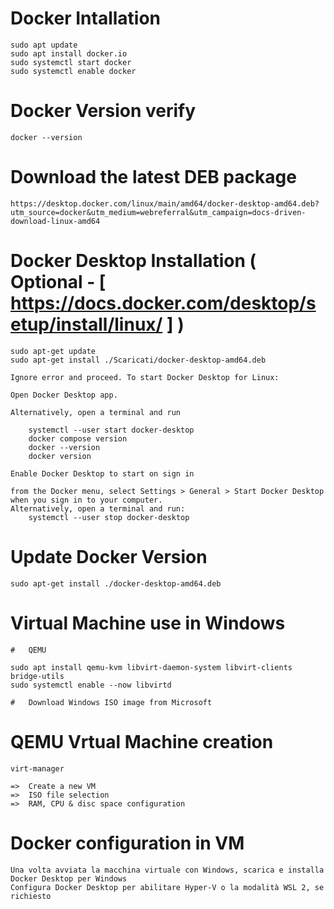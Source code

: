 
# Docker Intallation

    sudo apt update
    sudo apt install docker.io
    sudo systemctl start docker
    sudo systemctl enable docker

#   Docker Version verify

    docker --version

#   Download the latest DEB package

    https://desktop.docker.com/linux/main/amd64/docker-desktop-amd64.deb?utm_source=docker&utm_medium=webreferral&utm_campaign=docs-driven-download-linux-amd64

#   Docker Desktop Installation ( Optional - [ https://docs.docker.com/desktop/setup/install/linux/ ] )

    sudo apt-get update
    sudo apt-get install ./Scaricati/docker-desktop-amd64.deb 

    Ignore error and proceed. To start Docker Desktop for Linux:

    Open Docker Desktop app.

    Alternatively, open a terminal and run

        systemctl --user start docker-desktop
        docker compose version
        docker --version
        docker version

    Enable Docker Desktop to start on sign in

    from the Docker menu, select Settings > General > Start Docker Desktop when you sign in to your computer.
    Alternatively, open a terminal and run:
        systemctl --user stop docker-desktop

#   Update Docker Version

    sudo apt-get install ./docker-desktop-amd64.deb

#   Virtual Machine use in Windows

    #   QEMU

    sudo apt install qemu-kvm libvirt-daemon-system libvirt-clients bridge-utils
    sudo systemctl enable --now libvirtd

    #   Download Windows ISO image from Microsoft

#   QEMU Vrtual Machine creation

    virt-manager
    
    =>  Create a new VM
    =>  ISO file selection
    =>  RAM, CPU & disc space configuration

#   Docker configuration in VM

    Una volta avviata la macchina virtuale con Windows, scarica e installa Docker Desktop per Windows
    Configura Docker Desktop per abilitare Hyper-V o la modalità WSL 2, se richiesto

